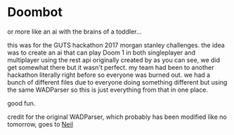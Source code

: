 # Doombot
or more like an ai with the brains of a toddler...


this was for the GUTS hackathon 2017 morgan stanley challenges. the idea was to create an ai that can play Doom 1 in both singleplayer and multiplayer using the rest api originally created by 
as you can see, we did get somewhat there but it wasn't perfect. my team had been to another hackathon literally right before so everyone was burned out. we had a bunch of different files due to everyone doing something different but using the same WADParser so this is just everything from that in one place.

good fun.

credit for the original WADParser, which probably has been modified like no tomorrow, goes to [Neil](https://github.com/neilo40/)
